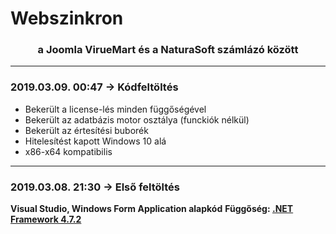 <h1>Webszinkron</h1>
<h3><center>a Joomla VirueMart és a NaturaSoft számlázó között</center></h3>

<hr />
<h3>2019.03.09. 00:47 -> Kódfeltöltés</h3>
<ul>
  <li>Bekerült a license-lés minden függőségével</li>
  <li>Bekerült az adatbázis motor osztálya (funckiók nélkül)</li>
  <li>Bekerült az értesítési buborék</li>
  <li>Hitelesítést kapott Windows 10 alá</li>
  <li>x86-x64 kompatibilis</li>
</ul>
<hr />
<h3>2019.03.08. 21:30 -> Első feltöltés</h3>
<b>Visual Studio, Windows Form Application alapkód</b>
<b>Függőség: <a href="https://dotnet.microsoft.com/download/dotnet-framework-runtime/net472" target="_blank">.NET Framework 4.7.2</a></b>
